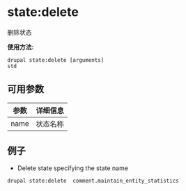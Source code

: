 # state:delete
删除状态

**使用方法:**
```
drupal state:delete [arguments]
std
```

## 可用参数
参数 | 详细信息
---------|-------------
name | 状态名称

## 例子
* Delete state specifying the state name
```
drupal state:delete  comment.maintain_entity_statistics
```
